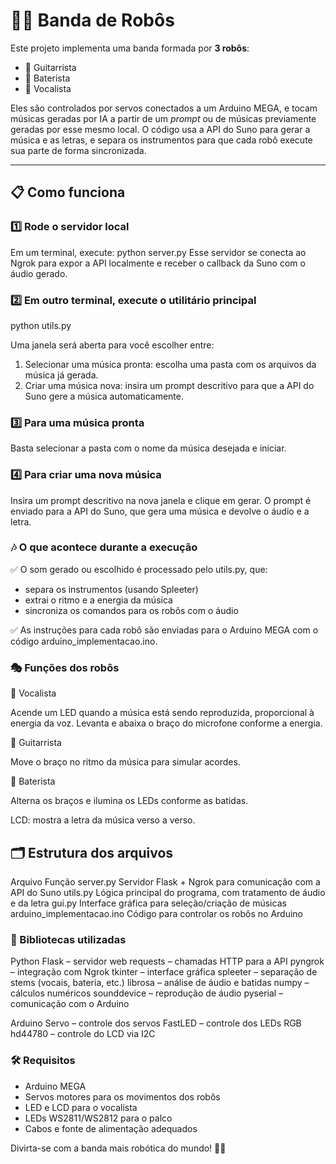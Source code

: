 # 🤖🎸 Banda de Robôs

Este projeto implementa uma banda formada por **3 robôs**:
- 🎸 Guitarrista
- 🥁 Baterista
- 🎤 Vocalista

Eles são controlados por servos conectados a um Arduino MEGA, e tocam músicas geradas por IA a partir de um *prompt* ou de músicas previamente geradas por esse mesmo local.
O código usa a API do Suno para gerar a música e as letras, e separa os instrumentos para que cada robô execute sua parte de forma sincronizada.

---

## 📋 Como funciona

### 1️⃣ Rode o servidor local
Em um terminal, execute:
python server.py
Esse servidor se conecta ao Ngrok para expor a API localmente e receber o callback da Suno com o áudio gerado.

### 2️⃣ Em outro terminal, execute o utilitário principal
python utils.py

Uma janela será aberta para você escolher entre:
1. Selecionar uma música pronta: escolha uma pasta com os arquivos da música já gerada.
2. Criar uma música nova: insira um prompt descritivo para que a API do Suno gere a música automaticamente.

### 3️⃣ Para uma música pronta
Basta selecionar a pasta com o nome da música desejada e iniciar.

### 4️⃣ Para criar uma nova música
Insira um prompt descritivo na nova janela e clique em gerar.
O prompt é enviado para a API do Suno, que gera uma música e devolve o áudio e a letra.

### 🎶 O que acontece durante a execução

✅ O som gerado ou escolhido é processado pelo utils.py, que:
- separa os instrumentos (usando Spleeter)
- extrai o ritmo e a energia da música
- sincroniza os comandos para os robôs com o áudio

✅ As instruções para cada robô são enviadas para o Arduino MEGA com o código arduino_implementacao.ino.

### 🎭 Funções dos robôs
🎤 Vocalista

Acende um LED quando a música está sendo reproduzida, proporcional à energia da voz.
Levanta e abaixa o braço do microfone conforme a energia.

🎸 Guitarrista

Move o braço no ritmo da música para simular acordes.

🥁 Baterista

Alterna os braços e ilumina os LEDs conforme as batidas.

LCD: mostra a letra da música verso a verso.

## 🗂 Estrutura dos arquivos
Arquivo	Função
server.py	Servidor Flask + Ngrok para comunicação com a API do Suno
utils.py	Lógica principal do programa, com tratamento de áudio e da letra
gui.py	Interface gráfica para seleção/criação de músicas
arduino_implementacao.ino	Código para controlar os robôs no Arduino

### 🔧 Bibliotecas utilizadas
Python
Flask – servidor web
requests – chamadas HTTP para a API
pyngrok – integração com Ngrok
tkinter – interface gráfica
spleeter – separação de stems (vocais, bateria, etc.)
librosa – análise de áudio e batidas
numpy – cálculos numéricos
sounddevice – reprodução de áudio
pyserial – comunicação com o Arduino

Arduino
Servo – controle dos servos
FastLED – controle dos LEDs RGB
hd44780 – controle do LCD via I2C

### 🛠 Requisitos
- Arduino MEGA
- Servos motores para os movimentos dos robôs
- LED e LCD para o vocalista
- LEDs WS2811/WS2812 para o palco
- Cabos e fonte de alimentação adequados

Divirta-se com a banda mais robótica do mundo! 🤖🎶
